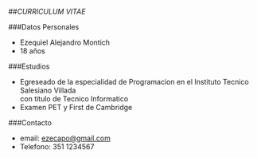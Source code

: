 ##*CURRICULUM VITAE*

###Datos Personales

- Ezequiel Alejandro Montich
- 18 años

###Estudios

- Egreseado de la especialidad de Programacion en el Instituto Tecnico Salesiano Villada \
con titulo de Tecnico Informatico
- Examen PET y First de Cambridge

###Contacto

- email: ezecapo@gmail.com
- Telefono: 351 1234567
